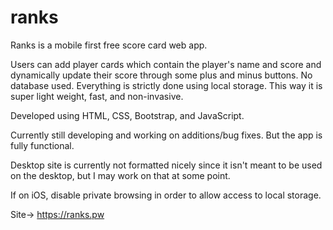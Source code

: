 # ranks
Ranks is a mobile first free score card web app. 

Users can add player cards which contain the player's name and score and dynamically update their score through some plus and minus buttons. No database used. Everything is strictly done using local storage. This way it is super light weight, fast, and non-invasive. 

Developed using HTML, CSS, Bootstrap, and JavaScript. 

Currently still developing and working on additions/bug fixes. But the app is fully functional. 

Desktop site is currently not formatted nicely since it isn't meant to be used on the desktop, but I may work on that at some point. 

If on iOS, disable private browsing in order to allow access to local storage.

Site-> https://ranks.pw
